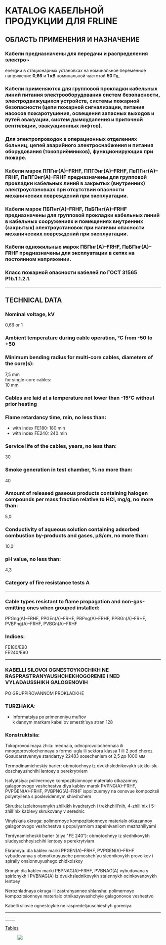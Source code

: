 # КATALOG КАБЕЛЬНОЙ ПРОДУКЦИИ ДЛЯ FRLINE

## ОБЛАСТЬ ПРИМЕНЕНИЯ И НАЗНА́ЧЕНИЕ

### Кабели предназначены для передачи и распределения электро¬
energии в стационарных установках на номинальное переменное 
напряжение **0,66** и **1 кВ** номинальной частотой **50 Гц**.

### Кабели применяются для групповой прокладки кабельных линий питания электрооборудования систем безопасности, электродвижущихся устройств, системы пожарной безопасности (цепи пожарной сигнализации, питания насосов пожаротушения, освещения запасных выходов и путей эвакуации, систем дымоудаления и приточной вентиляции, эвакуационных лифтов).

### Для электропроводок в операционных отделениях больниц, цепей аварийного электроснабжения и питания оборудования (токоприёмников), функционирующих при пожаре.

### Кабели марок ППГнг(А)–FRHF, ППГЭнг(А)–FRHF, ПвПГнг(А)–FRHF, ПвПГЭнг(А)–FRHF предназначены для групповой прокладки кабельных линий в закрытых (внутренних) электроустановках при отсутствии опасности механических повреждений при эксплуатации.

### Кабели марок ПБПнг(А)–FRHF, ПвБПнг(А)–FRHF предназначены для групповой прокладки кабельных линий в кабельных сооружениях и помещениях внутренних (закрытых) электроустановок при наличии опасности механических повреждений при эксплуатации.

### Кабели одножильные марок ПБПнг(А)–FRHF, ПвБПнг(А)–FRHF предназначены для эксплуатации в сетях на постоянном напряжении.

### Класс пожарной опасности кабелей по ГОСТ 31565 P1b.1.1.2.1.

---

## TECHNICAL DATA

### Nominal voltage, kV  
0,66 or 1  

### Ambient temperature during cable operation, °C from -50 to +50 

### Minimum bending radius for multi-core cables, diameters of the core(s):  
7,5 mm  
for single-core cables:  
10 mm  

### Cables are laid at a temperature not lower than -15°C without prior heating  

### Flame retardancy time, min, no less than:

* with index FE180: 180 min  
* with index FE240: 240 min  

### Service life of the cables, years, no less than:  
30  

### Smoke generation in test chamber, % no more than:  
40  

### Amount of released gaseous products containing halogen compounds per mass fraction relative to HCl, mg/g, no more than:  
5,0  

### Conductivity of aqueous solution containing adsorbed combustion by-products and gases, μS/cm, no more than:  
10,0  

### pH value, no less than:  
4,3  

### Category of fire resistance tests A  

---
### Cable types resistant to flame propagation and non-gas-emitting ones when grouped installed:  
PPGng(A)–FRHF, PPGEn(A)–FRHF, PBPng(A)–FRHF, PPBGn(A)–FRHF, PVBPng(A)–FRHF, PVBGn(A)–FRHF  

### Indices:  
FE180/E90  
FE240/E90  

---  
### KABELLI SILOVOI OGNESTOYKOCHIKH NE RASPRASTRANYAUSHCHEKHOGORENIE I NED VYLADAUSSHIKH GALOGENOVIH  
PO GRUPPIROVANNOM PROKLADKHE  

### TURZHAKA:  
* Informatsiya po primeneniyu muftov  
k dannym markam kabel'ov smestit'sya stran 128  

### Konstruktsiia:  
Tokoprovodimaya zhila: mednaia, odnoprovolochennaia ili mnogoprovolochennaya s formoi ugla ili sektora klassa 1 ili 2 pod cherez Gosudarstvennye standartyy 22483 sosecheniem ot 2,5 до 1000 мм  

Termodinamicheskiy barier: obmotochnyy iz dvukhslednikovykh steklo-slu-doschayushchihi lentoey s perekrytviem  

Isolyatsiya: polimernoye kompozitsionnoye materialo otkazannoy galagonovogo veshchestva dlya kablev marok PVPNG(A)–FRHF, PVPGEN(A)–FRHF, PVBPNG(A)–FRHF ispol'zuemyy na osnovue kompozitsii polyetyilena s poslevidennym shivshchem  

Skrutka: izoleirovannykh zhilkikh kvadratych i trekhzhill'nih, 4-zhill'nix i 5-zhill'nix kablevy skrukovany v serednic  

Vinylskaia okruga: polimernoye kompozitsionnoye materialo otkazannoy galagonovogo veshchestva s populyarniom zapelnivaniiom mezhzhillyami  

Terdynamicheskii barier (dlya "FE 240"): obmotochnyy iz slednikovykh sludeyschheyischihi lentoey s perekrytviam  

Ekrannya: dla kablev marki PPGEN(A)–FRHF, PVPGEN(A)–FRHF vybudovanya y obmotknuyusche pomoshch'yu slednikovykh provolkov i spirally onalonnuyushego zhidkoiskoy  

Bronyi: dla kablev marki PBPNAG(A)–FRHF, PVBNAG(A) vybudovana y spirlonykh i PVBNAG(A) iz dvukhslednikovykh stalennykh ocinkovanovykh lentoey  

Nerozhladnaya okruga ili zastrahyannee shlansha: polimernoye kompozitsionnoye materialo otnikazyavashchyie galagonovoe veshestvo  

Kabelli silovie ognestoykie ne raspredeljauschieshyh goreniya  

---

| | |
|-|-|
| | |

[Tables](https://id.katalog-kablornyj-produkciy-frline.ru/files/TU_16.K121-023-2011.pdf)

<figure class='center'>
<img src='TU_16.K121-023-2011.png'/>